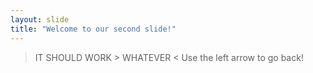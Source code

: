 ```yaml
---
layout: slide
title: "Welcome to our second slide!"
---
```

> IT SHOULD WORK > WHATEVER <
Use the left arrow to go back!
